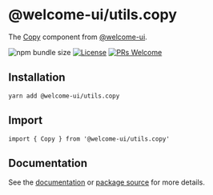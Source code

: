 # @welcome-ui/utils.copy

The [Copy](http://welcome-ui.com/utils/copy) component from [@welcome-ui](http://welcome-ui.com).

![npm bundle size](https://img.shields.io/bundlephobia/minzip/@welcome-ui/utils.copy) [![License](https://img.shields.io/npm/l/welcome-ui.svg)](https://github.com/WTTJ/welcome-ui/blob/master/LICENSE) [![PRs Welcome](https://img.shields.io/badge/PRs-welcome-mediumspringgreen.svg)](ttps://github.com/WTTJ/welcome-ui/blob/master/CONTRIBUTING.md)

## Installation

    yarn add @welcome-ui/utils.copy

## Import

    import { Copy } from '@welcome-ui/utils.copy'

## Documentation

See the [documentation](http://welcome-ui.com/utils/copy) or [package source](https://github.com/WTTJ/welcome-ui/tree/master/packages/Copy) for more details.
